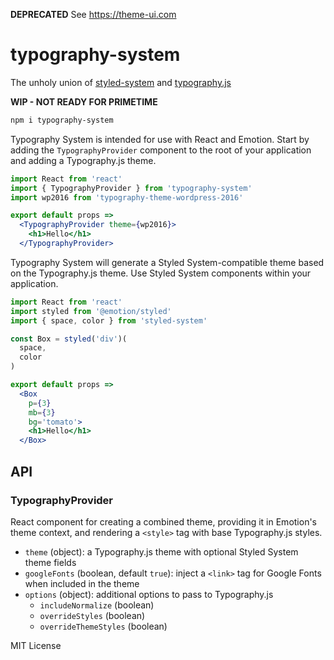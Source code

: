 
**DEPRECATED** See https://theme-ui.com

# typography-system

The unholy union of [styled-system][] and [typography.js][]

**WIP - NOT READY FOR PRIMETIME**

```sh
npm i typography-system
```

Typography System is intended for use with React and Emotion.
Start by adding the `TypographyProvider` component to the root of your application
and adding a Typography.js theme.

```jsx
import React from 'react'
import { TypographyProvider } from 'typography-system'
import wp2016 from 'typography-theme-wordpress-2016'

export default props =>
  <TypographyProvider theme={wp2016}>
    <h1>Hello</h1>
  </TypographyProvider>
```

Typography System will generate a Styled System-compatible theme based on the Typography.js theme.
Use Styled System components within your application.

```jsx
import React from 'react'
import styled from '@emotion/styled'
import { space, color } from 'styled-system'

const Box = styled('div')(
  space,
  color
)

export default props =>
  <Box
    p={3}
    mb={3}
    bg='tomato'>
    <h1>Hello</h1>
  </Box>
```

## API

### TypographyProvider

React component for creating a combined theme, providing it in Emotion's theme context, and rendering a `<style>` tag with base Typography.js styles.

- `theme` (object): a Typography.js theme with optional Styled System theme fields
- `googleFonts` (boolean, default `true`): inject a `<link>` tag for Google Fonts when included in the theme
- `options` (object): additional options to pass to Typography.js
  - `includeNormalize` (boolean)
  - `overrideStyles` (boolean)
  - `overrideThemeStyles` (boolean)

MIT License

[typography.js]: https://github.com/KyleAMathews/typography.js
[styled-system]: https://styled-system.com/
[react]: https://reactjs.org/
[emotion]: https://emotion.sh
